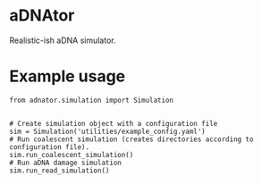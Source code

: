 # aDNAtor

Realistic-ish aDNA simulator.

# Example usage

```
from adnator.simulation import Simulation


# Create simulation object with a configuration file
sim = Simulation('utilities/example_config.yaml')
# Run coalescent simulation (creates directories according to configuration file).
sim.run_coalescent_simulation()
# Run aDNA damage simulation
sim.run_read_simulation()
```
